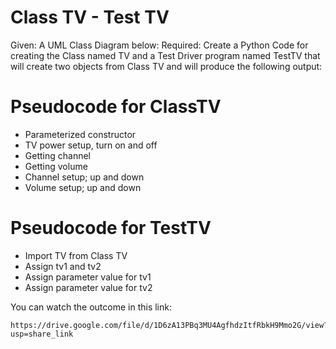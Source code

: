 # Class TV - Test TV
Given: A UML Class Diagram below:
Required: Create a Python Code for creating the Class named TV and a Test Driver program named TestTV that will create two objects from Class TV and will produce the following output:


# Pseudocode for ClassTV
- Parameterized constructor
- TV power setup, turn on and off
- Getting channel
- Getting volume
- Channel setup; up and down
- Volume setup; up and down

# Pseudocode for TestTV
- Import TV from Class TV
- Assign tv1 and tv2
- Assign parameter value for tv1
- Assign parameter value for tv2

You can watch the outcome in this link:
```
https://drive.google.com/file/d/1D6zA13PBq3MU4AgfhdzItfRbkH9Mmo2G/view?usp=share_link
```